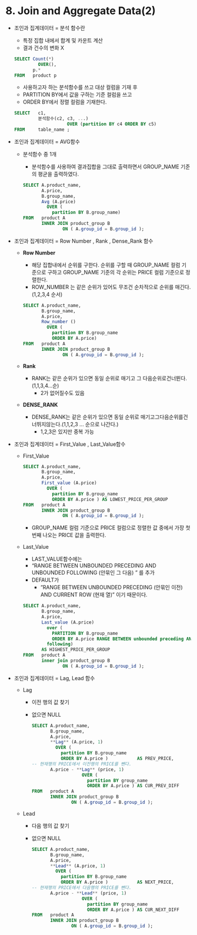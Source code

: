 # 8.  Join and Aggregate Data(2)

- 조인과 집계데이터 = 분석 함수란
    - 특정 집합 내에서 합계 및 카운트 계산
    - 결과 건수의 변화 X
    
    ```sql
    SELECT Count(*)
             OVER(),
           p.*
    FROM   product p
    ```
    
    - 사용하고자 하는 분석함수를 쓰고 대상 컬럼을 기재 후
    - PARTITION BY에서 값을 구하는 기준 컬럼을 쓰고
    - ORDER BY에서 정렬 컬럼을 기재한다.
    
    ```sql
    SELECT   c1,
             분석함수(c2, c3, ...) 
    					OVER (partition BY c4 ORDER BY c5)
    FROM     table_name ;
    ```
    
- 조인과 집계데이터 = AVG함수
    - 분석함수 중 1개
        - 분석함수를 사용하여 결과집합을 그대로 출력하면서 GROUP_NAME 기준의 평균을 출력하였다.
        
        ```sql
        SELECT A.product_name,
               A.price,
               B.group_name,
               Avg (A.price)
                 OVER (
                   partition BY B.group_name)
        FROM   product A
               INNER JOIN product_group B
                       ON ( A.group_id = B.group_id );
        ```
        

- 조인과 집계데이터 = Row Number , Rank , Dense_Rank 함수
    - **Row Number**
        - 해당 집합내에서 순위를 구한다.
        순위를 구할 때 GROUP_NAME 컬럼 기준으로
        구하고 GROUP_NAME 기준의 각 순위는
        PRICE 컬럼 기준으로 정렬한다.
        - ROW_NUMBER 는 같은 순위가 있어도 무조건 순차적으로 순위를 매긴다.(1,2,3,4 순서)
        
        ```sql
        SELECT A.product_name,
               B.group_name,
               A.price,
               Row_number ()
                 OVER (
                   partition BY B.group_name
                   ORDER BY A.price)
        FROM   product A
               INNER JOIN product_group B
                       ON ( A.group_id = B.group_id );
        ```
        
    
    - **Rank**
        - RANK는 같은 순위가 있으면 동일 순위로 매기고 그 다음순위로건너뛴다.(1,1,3,4...순)
            - 2가 없어질수도 있음
        
    - **DENSE_RANK**
        - DENSE_RANK는 같은 순위가 있으면 동일 순위로 매기고그다음순위를건너뛰지않는다.(1,1,2,3 ... 순으로 나간다.)
            - 1,2,3은 있지만 중복 가능
- 조인과 집계데이터 = First_Value , Last_Value함수
    - First_Value
        
        ```sql
        SELECT A.product_name,
               B.group_name,
               A.price,
               First_value (A.price)
                 OVER (
                   partition BY B.group_name
                   ORDER BY A.price ) AS LOWEST_PRICE_PER_GROUP
        FROM   product A
               INNER JOIN product_group B
                       ON ( A.group_id = B.group_id );
        ```
        
        - GROUP_NAME 컬럼 기준으로 PRICE 컬럼으로 정렬한 값 중에서 가장 첫번째 나오는 PRICE 값을 출력한다.
    - Last_Value
        - LAST_VALUE함수에는
        - “RANGE BETWEEN UNBOUNDED PRECEDING AND UNBOUNDED FOLLOWING (안묶인 그 다음) ” 를 추가
        - DEFAULT가
            - ”RANGE BETWEEN UNBOUNDED PRECEDING (안묶인 이전) AND CURRENT ROW (현재 열)” 이기 때문이다.
        
        ```sql
        SELECT A.product_name,
               B.group_name,
               A.price,
               Last_value (A.price)
                 over (
                   PARTITION BY B.group_name
                   ORDER BY A.price RANGE BETWEEN unbounded preceding AND unbounded
                 following)
               AS HIGHEST_PRICE_PER_GROUP
        FROM   product A
               inner join product_group B
                       ON ( A.group_id = B.group_id );
        ```
        
- 조인과 집계데이터 = Lag, Lead 함수
    - Lag
        - 이전 행의 값 찾기
        - 없으면 NULL
            
            ```sql
            SELECT A.product_name,
                   B.group_name,
                   A.price,
                   **Lag** (A.price, 1)
                     OVER (
                       partition BY B.group_name
                       ORDER BY A.price )           AS PREV_PRICE,
            -- 현재행의 PRICE에서 이전행의 PRICE를 뺀다.
                   A.price - **Lag** (price, 1)
                               OVER (
                                 partition BY group_name
                                 ORDER BY A.price ) AS CUR_PREV_DIFF
            FROM   product A
                   INNER JOIN product_group B
                           ON ( A.group_id = B.group_id );
            ```
            
    - Lead
        - 다음 행의 값 찾기
        - 없으면 NULL
            
            ```sql
            SELECT A.product_name,
                   B.group_name,
                   A.price,
                   **Lead** (A.price, 1)
                     OVER (
                       partition BY B.group_name
                       ORDER BY A.price )           AS NEXT_PRICE,
            -- 현재행의 PRICE에서 다음행의 PRICE를 뺀다.
                   A.price - **Lead** (price, 1)
                               OVER (
                                 partition BY group_name
                                 ORDER BY A.price ) AS CUR_NEXT_DIFF
            FROM   product A
                   INNER JOIN product_group B
                           ON ( A.group_id = B.group_id );
            ```